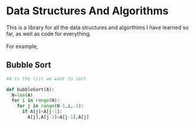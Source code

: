 # Data Structures And Algorithms
This is a library for all the data structures and algorthims I have learned so far, as well as code for everything.
<br>
<br>
For example, 
<br>
## Bubble Sort

```python
#A is the list we want to sort

def bubbleSort(A):
  N=len(A)
  for i in range(N):
    for j in range(N-1,i,-1):
      if A[j]<A[j-1]:
        A[j],A[j-1]=A[j-1],A[j]

```
